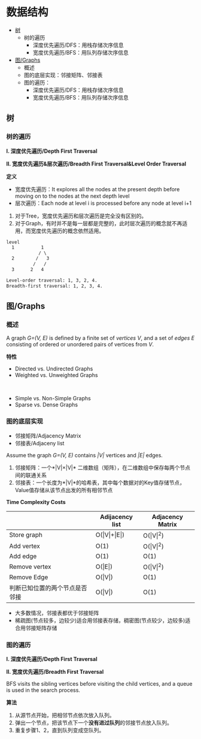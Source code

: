 # 数据结构

- [树](#树20230909)
  - 树的遍历 
    - 深度优先遍历/DFS：用栈存储次序信息
    - 宽度优先遍历/BFS：用队列存储次序信息
- [图/Graphs](#图20230909)
  - 概述
  - 图的底层实现：邻接矩阵、邻接表
  - 图的遍历：
    - 深度优先遍历/DFS：用栈存储次序信息
    - 宽度优先遍历/BFS：用队列存储次序信息

## 树 <a name = "树20230909">

### 树的遍历

**I. 深度优先遍历/Depth First Traversal**

**II. 宽度优先遍历&层次遍历/Breadth First Traversal&Level Order Traversal**

**定义**

- 宽度优先遍历：It explores all the nodes at the present depth before moving on to the nodes at the next depth level
- 层次遍历：Each node at level i is processed before any node at level i+1

1) 对于Tree，宽度优先遍历和层次遍历是完全没有区别的。
2) 对于Graph，有时并不是每一层都是完整的，此时层次遍历的概念就不再适用，而宽度优先遍历的概念依然适用。

```html
level
  1          1
            / \
  2        /   3
          /   /
  3      2   4

Level-order traversal: 1, 3, 2, 4.
Breadth-first traversal: 1, 2, 3, 4.
```

## 图/Graphs <a name = "图20230909">

### 概述

A graph *G=(V, E)* is defined by a finite set of *vertices V*, and a set of *edges E* consisting of ordered or unordered pairs of vertices from *V*. 

**特性**

- Directed vs. Undirected Graphs
- Weighted vs. Unweighted Graphs
<br>

- Simple vs. Non-Simple Graphs
- Sparse vs. Dense Graphs

### 图的底层实现

- 邻接矩阵/Adjacency Matrix
- 邻接表/Adjaceny list

Assume the graph *G=(V, E)* contains *|V|* vertices and *|E|* edges.
1) 邻接矩阵：一个*|V|×|V|* 二维数组（矩阵），在二维数组中保存每两个节点间的联通关系
2) 邻接表：一个长度为*|V|*的哈希表，其中每个数据对的Key值存储节点，Value值存储从该节点出发的所有相邻节点

**Time Complexity Costs**

|   |Adijacency list|Adjacency Matrix|
|---|---|---|
|Store graph|O(\|V\|+\|E\|)|O(\|V\|<sup>2</sup>)|
|Add vertex|O(1)|O(\|V\|<sup>2</sup>)|
|Add edge|O(1)|O(1)|
|Remove vertex|O(\|E\|)|O(\|V\|<sup>2</sup>)|
|Remove Edge|O(\|V\|)|O(1)|
|判断已知位置的两个节点是否邻接|O(\|V\|)|O(1)|

- 大多数情况，邻接表都优于邻接矩阵
- 稀疏图(节点较多，边较少)适合用邻接表存储，稠密图(节点较少，边较多)适合用邻接矩阵存储

### 图的遍历

**I. 深度优先遍历/Depth First Traversal**

**II. 宽度优先遍历/Breadth First Traversal**

BFS visits the sibling vertices before visiting the child vertices, and a queue is used in the search process.

**算法**

1. 从源节点开始，把相邻节点依次放入队列。
2. 弹出一个节点，把该节点下一个**没有进过队列**的邻接节点放入队列。
3. 重复步骤1、2，直到队列变成空队列。







